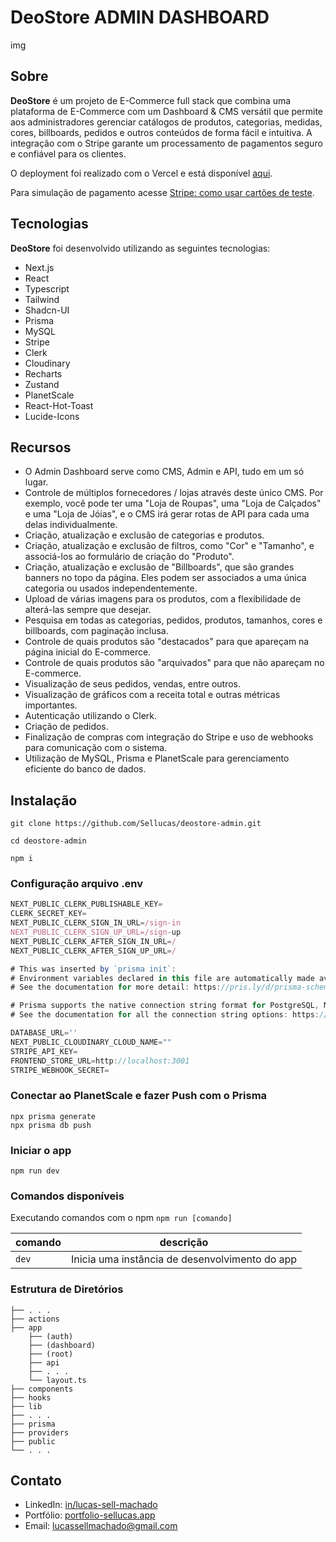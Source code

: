 # DeoStore ADMIN DASHBOARD

img

## Sobre

**DeoStore** é um projeto de E-Commerce full stack que combina uma plataforma de E-Commerce com um Dashboard & CMS versátil que permite aos administradores gerenciar catálogos de produtos, categorias, medidas, cores, billboards, pedidos e outros conteúdos de forma fácil e intuitiva. A integração com o Stripe garante um processamento de pagamentos seguro e confiável para os clientes.

O deployment foi realizado com o Vercel e está disponível [aqui](https://deostore-admin.vercel.app).

Para simulação de pagamento acesse [Stripe: como usar cartões de teste](https://stripe.com/docs/testing).

## Tecnologias

**DeoStore** foi desenvolvido utilizando as seguintes tecnologias:

- Next.js
- React
- Typescript
- Tailwind
- Shadcn-UI
- Prisma
- MySQL
- Stripe
- Clerk
- Cloudinary
- Recharts
- Zustand
- PlanetScale
- React-Hot-Toast
- Lucide-Icons

## Recursos

- O Admin Dashboard serve como CMS, Admin e API, tudo em um só lugar.
- Controle de múltiplos fornecedores / lojas através deste único CMS. Por exemplo, você pode ter uma "Loja de Roupas", uma "Loja de Calçados" e uma "Loja de Jóias", e o CMS irá gerar rotas de API para cada uma delas individualmente.
- Criação, atualização e exclusão de categorias e produtos.
- Criação, atualização e exclusão de filtros, como "Cor" e "Tamanho", e associá-los ao formulário de criação do "Produto".
- Criação, atualização e exclusão de "Billboards", que são grandes banners no topo da página. Eles podem ser associados a uma única categoria ou usados independentemente.
- Upload de várias imagens para os produtos, com a flexibilidade de alterá-las sempre que desejar.
- Pesquisa em todas as categorias, pedidos, produtos, tamanhos, cores e billboards, com paginação inclusa.
- Controle de quais produtos são "destacados" para que apareçam na página inicial do E-commerce.
- Controle de quais produtos são "arquivados" para que não apareçam no E-commerce.
- Visualização de seus pedidos, vendas, entre outros.
- Visualização de gráficos com a receita total e outras métricas importantes.
- Autenticação utilizando o Clerk.
- Criação de pedidos.
- Finalização de compras com integração do Stripe e uso de webhooks para comunicação com o sistema.
- Utilização de MySQL, Prisma e PlanetScale para gerenciamento eficiente do banco de dados.

## Instalação

```shell
git clone https://github.com/Sellucas/deostore-admin.git

cd deostore-admin

npm i
```

### Configuração arquivo .env

```js
NEXT_PUBLIC_CLERK_PUBLISHABLE_KEY=
CLERK_SECRET_KEY=
NEXT_PUBLIC_CLERK_SIGN_IN_URL=/sign-in
NEXT_PUBLIC_CLERK_SIGN_UP_URL=/sign-up
NEXT_PUBLIC_CLERK_AFTER_SIGN_IN_URL=/
NEXT_PUBLIC_CLERK_AFTER_SIGN_UP_URL=/

# This was inserted by `prisma init`:
# Environment variables declared in this file are automatically made available to Prisma.
# See the documentation for more detail: https://pris.ly/d/prisma-schema#accessing-environment-variables-from-the-schema

# Prisma supports the native connection string format for PostgreSQL, MySQL, SQLite, SQL Server, MongoDB and CockroachDB.
# See the documentation for all the connection string options: https://pris.ly/d/connection-strings

DATABASE_URL=''
NEXT_PUBLIC_CLOUDINARY_CLOUD_NAME=""
STRIPE_API_KEY=
FRONTEND_STORE_URL=http://localhost:3001
STRIPE_WEBHOOK_SECRET=
```

### Conectar ao PlanetScale e fazer Push com o Prisma

```shell
npx prisma generate
npx prisma db push
```

### Iniciar o app

```shell
npm run dev
```

### Comandos disponíveis

Executando comandos com o npm `npm run [comando]`

comando   | descrição
--------- | ------
`dev`  | Inicia uma instância de desenvolvimento do app

### Estrutura de Diretórios

```
├── . . .
├── actions
├── app
    ├── (auth)
    ├── (dashboard)
    ├── (root)
    ├── api
    ├── . . .
    └── layout.ts
├── components
├── hooks
├── lib
├── . . .
├── prisma
├── providers
├── public
└── . . .    
```

## Contato

- LinkedIn: [in/lucas-sell-machado](https://www.linkedin.com/in/lucas-sell-machado/)
- Portfólio: [portfolio-sellucas.app](https://portfolio-sellucas.vercel.app)
- Email: <lucassellmachado@gmail.com>
